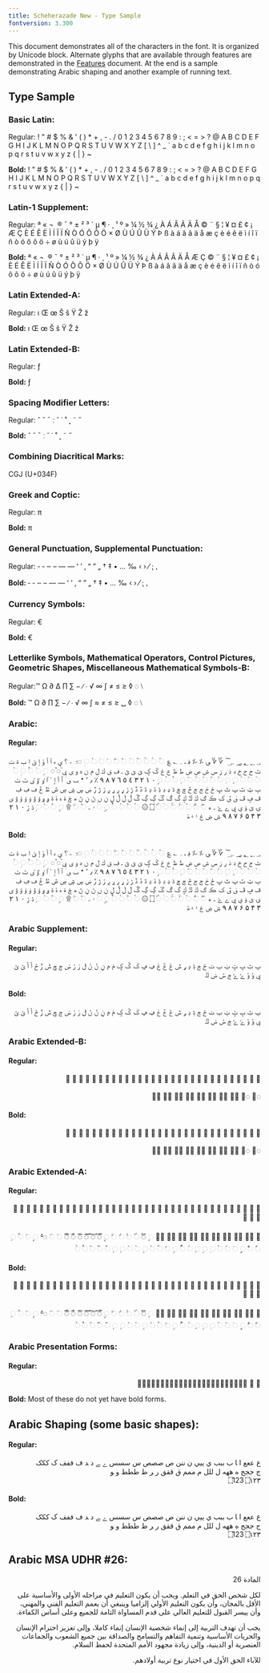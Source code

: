 ```yaml
---
title: Scheherazade New - Type Sample
fontversion: 3.300
---
```


This document demonstrates all of the characters in the font. It is organized by Unicode block. Alternate glyphs that are available through features are demonstrated in the [Features](features.md) document. At the end is a sample demonstrating Arabic shaping and another example of running text.

## Type Sample

### Basic Latin:

Regular: <span class='scheherazadenewL-R normal'> ! " # $ % & ' ( ) * + , - . / 0 1 2 3 4 5 6 7 8 9 : ; < = > ? @ A B C D E F G H I J K L M N O P Q R S T U V W X Y Z [ \ ] ^ _ ` a b c d e f g h i j k l m n o p q r s t u v w x y z { | } ~</span>

**Bold:** <span class='scheherazadenewL-B normal'>! " # $ % & ' ( ) * + , - . / 0 1 2 3 4 5 6 7 8 9 : ; < = > ? @ A B C D E F G H I J K L M N O P Q R S T U V W X Y Z [ \ ] ^ _ ` a b c d e f g h i j k l m n o p q r s t u v w x y z { | } ~</span>

### Latin-1 Supplement:

Regular: <span dir="rtl" class='scheherazadenewL-R normal'>   ¡ ¢ £ ¤ ¥ ¦ § ¨ © ª « ¬ ­ ® ¯ ° ± ² ³ ´ µ ¶ · ¸ ¹ º » ¼ ½ ¾ ¿ À Á Â Ã Ä Å Æ Ç È É Ê Ë Ì Í Î Ï Ñ Ò Ó Ô Õ Ö × Ø Ù Ú Û Ü Ý Þ ß à á â ã ä å æ ç è é ê ë ì í î ï ñ ò ó ô õ ö ÷ ø ù ú û ü ý þ ÿ</span>

**Bold:** <span dir="rtl" class='scheherazadenewL-B normal'>   ¡ ¢ £ ¤ ¥ ¦ § ¨ © ª « ¬ ­ ® ¯ ° ± ² ³ ´ µ ¶ · ¸ ¹ º » ¼ ½ ¾ ¿ À Á Â Ã Ä Å Æ Ç È É Ê Ë Ì Í Î Ï Ñ Ò Ó Ô Õ Ö × Ø Ù Ú Û Ü Ý Þ ß à á â ã ä å æ ç è é ê ë ì í î ï ñ ò ó ô õ ö ÷ ø ù ú û ü ý þ ÿ</span>

### Latin Extended-A:

Regular: <span dir="rtl" class='scheherazadenewL-R normal'> ı Œ œ Š š Ÿ Ž ž</span>

**Bold:** <span dir="rtl" class='scheherazadenewL-B normal'> ı Œ œ Š š Ÿ Ž ž</span>

### Latin Extended-B:

Regular:<span class='scheherazadenewL-R normal'> ƒ</span>

**Bold:** <span class='scheherazadenewL-B normal'> ƒ </span>

### Spacing Modifier Letters:

Regular: <span class='scheherazadenewL-R normal'> ˆ ˇ ˉ ː ˘ ˙ ˚ ˛ ˜ ˝</span>

**Bold:** <span class='scheherazadenewL-B normal'> ˆ ˇ ˉ ː ˘ ˙ ˚ ˛ ˜ ˝</span>

### Combining Diacritical Marks:

CGJ (U+034F)

### Greek and Coptic:

Regular: <span class='scheherazadenewL-R normal'> π </span>

**Bold:** <span class='scheherazadenewL-B normal'> π</span>

### General Punctuation, Supplemental Punctuation:

Regular:<span class='scheherazadenewL-R normal'> ‐ ‑ ‒ – — ― ‘ ’ ‚ “ ” „ † ‡ • … ‰ ‹ › ⁄ ⁏ ⹁</span>

**Bold:** <span class='scheherazadenewL-B normal'> ‐ ‑ ‒ – — ― ‘ ’ ‚ “ ” „ † ‡ • … ‰ ‹ › ⁄ ⁏ ⹁</span>

### Currency Symbols:

Regular:<span class='scheherazadenewL-R normal'> €</span>

**Bold:** <span class='scheherazadenewL-B normal'> €</span>

### Letterlike Symbols, Mathematical Operators, Control Pictures, Geometric Shapes, Miscellaneous Mathematical Symbols-B: 

Regular:<span class='scheherazadenewL-R normal'>™ Ω ∂ ∆ ∏ ∑ − ∕ ∙ √ ∞ ∫ ≠ ≤ ≥ ◊ ◌ ⧵ </span>

**Bold:** <span class='scheherazadenewL-B normal'> ™ Ω ∂ ∏ ∑ − ∕ ∙ √ ∞ ∫ ≈ ≠ ≤ ≥ ␣ ◊ ◌ ⧵ </span>

### Arabic:

#### Regular:

<p dir="rtl"><span dir="rtl" class='scheherazadenew-R normal'>؀ ؁ ؂ ؃ ؄ ؅ ؆ ؇ ؈ ؉ ؊ ؋ ، ؍ ؎ ؏ ◌ؐ ◌ؑ ◌ؒ ◌ؓ ◌ؔ ◌ؕ ◌ؖ ◌ؗ ◌ؘ ◌ؙ ◌ؚ ◌؛ ؜ ؞ ؟ ؠ ء آ أ ؤ إ ئ ا ب ة ت ث ج ح خ د ذ ر ز س ش ص ض ط ظ ع غ ػ ؼ ؽ ؾ ؿ ـ ف ق ك ل م ن ه و ى ي ً◌ ٌ◌ ◌ٍ ◌َ ◌ُ ◌ِ ◌ّ ◌ْ ◌ٓ ◌ٔ ◌ٕ ◌ٖ ◌ٗ ◌٘ ◌ٙ ◌ٚ ◌ٛ ◌ٜ ◌ٝ ◌ٞ ◌ٟ ٠ ١ ٢ ٣ ٤ ٥ ٦ ٧ ٨ ٩ ٪ ٫ ٬ ٭ ٮ ٯ ٰ ٱ ٲ ٳ ٴ ٵ ٶ ٷ ٸ ٹ ٺ ٻ ټ ٽ پ ٿ ڀ ځ ڂ ڃ ڄ څ چ ڇ ڈ ډ ڊ ڋ ڌ ڍ ڎ ڏ ڐ ڑ ڒ ړ ڔ ڕ ږ ڗ ژ ڙ ښ ڛ ڜ ڝ ڞ ڟ ڠ ڡ ڢ ڣ ڤ ڥ ڦ ڧ ڨ ک ڪ ګ ڬ ڭ ڮ گ ڰ ڱ ڲ ڳ ڴ ڵ ڶ ڷ ڸ ڹ ں ڻ ڼ ڽ ھ ڿ ۀ ہ ۂ ۃ ۄ ۅ ۆ ۇ ۈ ۉ ۊ ۋ ی ۍ ێ ۏ ې ۑ ے ۓ ۔ ە ◌ۖ ◌ۗ ◌ۘ ◌ۙ ◌ۚ ◌ۛ ◌ۜ ۝ ۞ ◌۟ ◌۠ ◌ۡ ◌ۢ ◌ۣ ◌ۤ ۥ ۦ ◌ۧ ◌ۨ ۩ ◌۪ ◌۫ ◌۬ ◌ۭ ۮ ۯ ۰ ۱ ۲ ۳ ۴ ۵ ۶ ۷ ۸ ۹ ۺ ۻ ۼ ۽ ۾ ۿ</span></p>

#### Bold:

<p dir="rtl"><span dir="rtl" class='scheherazadenew-B normal'>؀ ؁ ؂ ؃ ؄ ؅ ؆ ؇ ؈ ؉ ؊ ؋ ، ؍ ؎ ؏ ◌ؐ ◌ؑ ◌ؒ ◌ؓ ◌ؔ ◌ؕ ◌ؖ ◌ؗ ◌ؘ ◌ؙ ◌ؚ ◌؛ ؜ ؞ ؟ ؠ ء آ أ ؤ إ ئ ا ب ة ت ث ج ح خ د ذ ر ز س ش ص ض ط ظ ع غ ػ ؼ ؽ ؾ ؿ ـ ف ق ك ل م ن ه و ى ي ً◌ ٌ◌ ◌ٍ ◌َ ◌ُ ◌ِ ◌ّ ◌ْ ◌ٓ ◌ٔ ◌ٕ ◌ٖ ◌ٗ ◌٘ ◌ٙ ◌ٚ ◌ٛ ◌ٜ ◌ٝ ◌ٞ ◌ٟ ٠ ١ ٢ ٣ ٤ ٥ ٦ ٧ ٨ ٩ ٪ ٫ ٬ ٭ ٮ ٯ ٰ ٱ ٲ ٳ ٴ ٵ ٶ ٷ ٸ ٹ ٺ ٻ ټ ٽ پ ٿ ڀ ځ ڂ ڃ ڄ څ چ ڇ ڈ ډ ڊ ڋ ڌ ڍ ڎ ڏ ڐ ڑ ڒ ړ ڔ ڕ ږ ڗ ژ ڙ ښ ڛ ڜ ڝ ڞ ڟ ڠ ڡ ڢ ڣ ڤ ڥ ڦ ڧ ڨ ک ڪ ګ ڬ ڭ ڮ گ ڰ ڱ ڲ ڳ ڴ ڵ ڶ ڷ ڸ ڹ ں ڻ ڼ ڽ ھ ڿ ۀ ہ ۂ ۃ ۄ ۅ ۆ ۇ ۈ ۉ ۊ ۋ ی ۍ ێ ۏ ې ۑ ے ۓ ۔ ە ◌ۖ ◌ۗ ◌ۘ ◌ۙ ◌ۚ ◌ۛ ◌ۜ ۝ ۞ ◌۟ ◌۠ ◌ۡ ◌ۢ ◌ۣ ◌ۤ ۥ ۦ ◌ۧ ◌ۨ ۩ ◌۪ ◌۫ ◌۬ ◌ۭ ۮ ۯ ۰ ۱ ۲ ۳ ۴ ۵ ۶ ۷ ۸ ۹ ۺ ۻ ۼ ۽ ۾ ۿ</span></p>

### Arabic Supplement:

#### Regular:

<p dir="rtl"><span dir="rtl" class='scheherazadenew-R normal'>ݐ  ݑ  ݒ  ݓ  ݔ  ݕ  ݖ  ݗ  ݘ  ݙ  ݚ  ݛ  ݜ  ݝ  ݞ  ݟ  ݠ  ݡ  ݢ  ݣ  ݤ  ݥ  ݦ  ݧ  ݨ  ݩ  ݪ  ݫ  ݬ  ݭ  ݮ  ݯ  ݰ  ݱ  ݲ  ݳ  ݴ  ݵ  ݶ  ݷ  ݸ  ݹ  ݺ  ݻ  ݼ  ݽ  ݾ  ݿ </span></p>

#### Bold:

<p dir="rtl"><span dir="rtl" class='scheherazadenew-B normal'>ݐ  ݑ  ݒ  ݓ  ݔ  ݕ  ݖ  ݗ  ݘ  ݙ  ݚ  ݛ  ݜ  ݝ  ݞ  ݟ  ݠ  ݡ  ݢ  ݣ  ݤ  ݥ  ݦ  ݧ  ݨ  ݩ  ݪ  ݫ  ݬ  ݭ  ݮ  ݯ  ݰ  ݱ  ݲ  ݳ  ݴ  ݵ  ݶ  ݷ  ݸ  ݹ  ݺ  ݻ  ݼ  ݽ  ݾ  ݿ </span></p>

### Arabic Extended-B:

#### Regular:

<p dir="rtl"><span dir="rtl" class='scheherazadenew-R normal'>&#x0870; &#x0871; &#x0872; &#x0873; &#x0874; &#x0875; &#x0876; &#x0877; &#x0878; &#x0879; &#x087A; &#x087B; &#x087C; &#x087D; &#x087E; &#x087F; &#x0880; &#x0881; &#x0882; &#x0883; &#x0884; &#x0885; &#x0887; &#x0888; &#x0889; &#x088A; &#x088B; &#x088C; &#x088D; &#x088E;</br></br>
&#x25cc;&#x0890; &#x25cc;&#x0891; &#x25cc;&#x0898; &#x25cc;&#x0899; &#x25cc;&#x089A; &#x25cc;&#x089B; &#x25cc;&#x089C; &#x25cc;&#x089D; &#x25cc;&#x089E; &#x25cc;&#x089F;</span></p>

#### Bold:

<p dir="rtl"><span dir="rtl" class='scheherazadenew-B normal'>&#x0870; &#x0871; &#x0872; &#x0873; &#x0874; &#x0875; &#x0876; &#x0877; &#x0878; &#x0879; &#x087A; &#x087B; &#x087C; &#x087D; &#x087E; &#x087F; &#x0880; &#x0881; &#x0882; &#x0883; &#x0884; &#x0885; &#x0887; &#x0888; &#x0889; &#x088A; &#x088B; &#x088C; &#x088D; &#x088E;</br></br>
&#x25cc;&#x0890; &#x25cc;&#x0891; &#x25cc;&#x0898; &#x25cc;&#x0899; &#x25cc;&#x089A; &#x25cc;&#x089B; &#x25cc;&#x089C; &#x25cc;&#x089D; &#x25cc;&#x089E; &#x25cc;&#x089F;</span></p>

### Arabic Extended-A:

#### Regular:

<p dir="rtl"><span dir="rtl" class='scheherazadenew-R normal'>&#x08A0; &#x08A1; &#x08A2; &#x08A3; &#x08A4; &#x08A5; &#x08A6; &#x08A7; &#x08A8; &#x08A9; &#x08AA; &#x08AB; &#x08AC; &#x08AD; &#x08AE; &#x08AF; &#x08B0; &#x08B1; &#x08B2; &#x08B3; &#x08B4; &#x08B5; &#x08B6; &#x08B7; &#x08B8; &#x08B9; &#x08BA; &#x08BB; &#x08BC; &#x08BD; &#x08BE; &#x08BF; &#x08C0; &#x08C1; &#x08C2; &#x08C3; &#x08C4; &#x08C5; &#x08C6; &#x08C7; &#x08C8;</br></br>
&#x08C9; &#x25cc;&#x08CA; &#x25cc;&#x08CB; &#x25cc;&#x08CC; &#x25cc;&#x08CD; &#x25cc;&#x08CE; &#x25cc;&#x08CF; &#x25cc;&#x08D0; &#x25cc;&#x08D1; &#x25cc;&#x08D2; &#x25cc;&#x08D3; &#x25cc;&#x08D4; &#x25cc;&#x08D5; &#x25cc;&#x08D6; &#x25cc;&#x08D7; &#x25cc;&#x08D8; &#x25cc;&#x08D9; &#x25cc;&#x08DA; &#x25cc;&#x08DB; &#x25cc;&#x08DC; &#x25cc;&#x08DD; &#x25cc;&#x08DE; &#x25cc;&#x08DF; &#x25cc;&#x08E0; &#x25cc;&#x08E1; &#x25cc;&#x08E2; &#x25cc;&#x08E3; &#x25cc;&#x08E4; &#x25cc;&#x08E5; &#x25cc;&#x08E6; &#x25cc;&#x08E7; &#x25cc;&#x08E8; &#x25cc;&#x08E9; &#x25cc;&#x08EA; &#x25cc;&#x08EB; &#x25cc;&#x08EC; &#x25cc;&#x08ED; &#x25cc;&#x08EE; &#x25cc;&#x08EF; &#x25cc;&#x08F0; &#x25cc;&#x08F1; &#x25cc;&#x08F2; &#x25cc;&#x08F3; &#x25cc;&#x08F4; &#x25cc;&#x08F5; &#x25cc;&#x08F6; &#x25cc;&#x08F7; &#x25cc;&#x08F8; &#x25cc;&#x08F9; &#x25cc;&#x08FA; &#x25cc;&#x08FB; &#x25cc;&#x08FC; &#x25cc;&#x08FD; &#x25cc;&#x08FE; &#x25cc;&#x08FF;</span></p>

#### Bold:

<p dir="rtl"><span dir="rtl" class='scheherazadenew-B normal'>&#x08A0; &#x08A1; &#x08A2; &#x08A3; &#x08A4; &#x08A5; &#x08A6; &#x08A7; &#x08A8; &#x08A9; &#x08AA; &#x08AB; &#x08AC; &#x08AD; &#x08AE; &#x08AF; &#x08B0; &#x08B1; &#x08B2; &#x08B3; &#x08B4; &#x08B5; &#x08B6; &#x08B7; &#x08B8; &#x08B9; &#x08BA; &#x08BB; &#x08BC; &#x08BD; &#x08BE; &#x08BF; &#x08C0; &#x08C1; &#x08C2; &#x08C3; &#x08C4; &#x08C5; &#x08C6; &#x08C7; &#x08C8;</br></br>
&#x08C9; &#x25cc;&#x08CA; &#x25cc;&#x08CB; &#x25cc;&#x08CC; &#x25cc;&#x08CD; &#x25cc;&#x08CE; &#x25cc;&#x08CF; &#x25cc;&#x08D0; &#x25cc;&#x08D1; &#x25cc;&#x08D2; &#x25cc;&#x08D3; &#x25cc;&#x08D4; &#x25cc;&#x08D5; &#x25cc;&#x08D6; &#x25cc;&#x08D7; &#x25cc;&#x08D8; &#x25cc;&#x08D9; &#x25cc;&#x08DA; &#x25cc;&#x08DB; &#x25cc;&#x08DC; &#x25cc;&#x08DD; &#x25cc;&#x08DE; &#x25cc;&#x08DF; &#x25cc;&#x08E0; &#x25cc;&#x08E1; &#x25cc;&#x08E2; &#x25cc;&#x08E3; &#x25cc;&#x08E4; &#x25cc;&#x08E5; &#x25cc;&#x08E6; &#x25cc;&#x08E7; &#x25cc;&#x08E8; &#x25cc;&#x08E9; &#x25cc;&#x08EA; &#x25cc;&#x08EB; &#x25cc;&#x08EC; &#x25cc;&#x08ED; &#x25cc;&#x08EE; &#x25cc;&#x08EF; &#x25cc;&#x08F0; &#x25cc;&#x08F1; &#x25cc;&#x08F2; &#x25cc;&#x08F3; &#x25cc;&#x08F4; &#x25cc;&#x08F5; &#x25cc;&#x08F6; &#x25cc;&#x08F7; &#x25cc;&#x08F8; &#x25cc;&#x08F9; &#x25cc;&#x08FA; &#x25cc;&#x08FB; &#x25cc;&#x08FC; &#x25cc;&#x08FD; &#x25cc;&#x08FE; &#x25cc;&#x08FF;</span></p>

### Arabic Presentation Forms:

#### Regular:

<p dir="rtl"><span class='scheherazadenew-R normal'>﴾ ﴿ ﵀﵁﵂﵃﵄﵅﵆﵇﵈﵉﵊﵋﵌﵍﵎﵏﷏ﷲﷺﷻ﷼﷽﷾﷿</span></p>

**Bold:** Most of these do not yet have bold forms.

## Arabic Shaping (some basic shapes):

#### Regular:

<p dir="rtl"><span class='scheherazadenew-R normal'>ع ععع ا ‍ا  ب ببب ي ييي  ن ننن ص صصص س سسس ے ‍ے د ‍د ف ففف ک ککک</br>
ج ججج ه ههه  ل للل م ممم ق ققق ر ‍ر ط ططط و ‍و</br>
&#x202D;&#x6DD;&#x31;&#x32;&#x33;&#x202C; &#x202D;&#x6DD;&#x0661;&#x0662;&#x0663;&#x202C;</span></p>

#### Bold:

<p dir="rtl"><span class='scheherazadenew-B normal'>ع ععع ا ‍ا  ب ببب ي ييي  ن ننن ص صصص س سسس ے ‍ے د ‍د ف ففف ک ککک</br>
ج ججج ه ههه  ل للل م ممم ق ققق ر ‍ر ط ططط و ‍و</br>
&#x202D;&#x6DD;&#x31;&#x32;&#x33;&#x202C; &#x202D;&#x6DD;&#x0661;&#x0662;&#x0663;&#x202C;</span></p>

## Arabic MSA UDHR #26:

<p dir="rtl"><span class='scheherazadenew-B normal'> المادة 26</span></p>

<p dir="rtl"><span class='scheherazadenew-R normal'>لكل شخص الحق في التعلم. ويجب أن يكون التعليم في مراحله الأولى والأساسية على الأقل بالمجان، وأن يكون التعليم الأولي إلزاميا وينبغي أن يعمم التعليم الفني والمهني، وأن ييسر القبول للتعليم العالي على قدم المساواة التامة للجميع وعلى أساس الكفاءة.  </span></p>

<p dir="rtl"><span class='scheherazadenew-R normal'>يجب أن تهدف التربية إلى إنماء شخصية الإنسان إنماء كاملا، وإلى تعزيز احترام الإنسان والحريات الأساسية وتنمية التفاهم والتسامح والصداقة بين جميع الشعوب والجماعات العنصرية أو الدينية، وإلى زيادة مجهود الأمم المتحدة لحفظ السلام.</span></p>

<p dir="rtl"><span class='scheherazadenew-R normal'>للآباء الحق الأول في اختيار نوع تربية أولادهم.</span></p>




<!-- PRODUCT SITE ONLY
[font id='scheherazadenew' face='ScheherazadeNew-Regular' bold='ScheherazadeNew-Bold' size='150%' rtl=1]
[font id='scheherazadenewL' face='ScheherazadeNew-Regular' bold='ScheherazadeNew-Bold' size='150%' ltr=1]
-->


